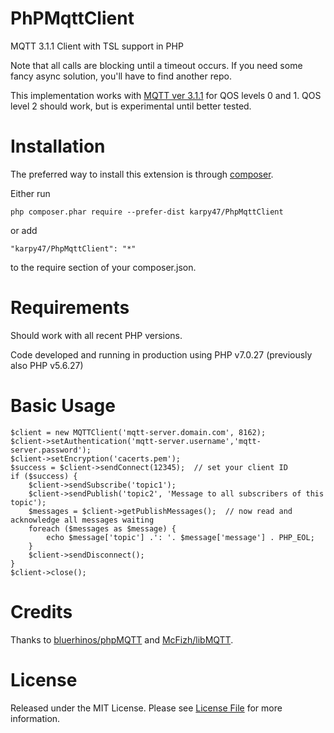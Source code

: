 # PhPMqttClient
MQTT 3.1.1 Client with TSL support in PHP

Note that all calls are blocking until a timeout occurs. If you need some fancy async solution, you'll have to find another repo. 

This implementation works with [MQTT ver 3.1.1](http://docs.oasis-open.org/mqtt/mqtt/v3.1.1/os/mqtt-v3.1.1-os.html) for QOS levels 0 and 1. QOS level 2 should work, but is experimental until better tested.

# Installation

The preferred way to install this extension is through [composer](http://getcomposer.org/download/).

Either run

    php composer.phar require --prefer-dist karpy47/PhpMqttClient

or add

    "karpy47/PhpMqttClient": "*"

to the require section of your composer.json.

# Requirements

Should work with all recent PHP versions.

Code developed and running in production using PHP v7.0.27 (previously also PHP v5.6.27)

# Basic Usage

    $client = new MQTTClient('mqtt-server.domain.com', 8162);
    $client->setAuthentication('mqtt-server.username','mqtt-server.password');
    $client->setEncryption('cacerts.pem');
    $success = $client->sendConnect(12345);  // set your client ID
    if ($success) {
        $client->sendSubscribe('topic1');
        $client->sendPublish('topic2', 'Message to all subscribers of this topic');
        $messages = $client->getPublishMessages();  // now read and acknowledge all messages waiting
        foreach ($messages as $message) {
            echo $message['topic'] .': '. $message['message'] . PHP_EOL;
        }
        $client->sendDisconnect();    
    }
    $client->close();
    
# Credits

Thanks to [bluerhinos/phpMQTT](https://github.com/bluerhinos/phpMQTT) and [McFizh/libMQTT](https://github.com/McFizh/libMQTT).

# License

Released under the MIT License. Please see [License File](LICENSE) for more information.
